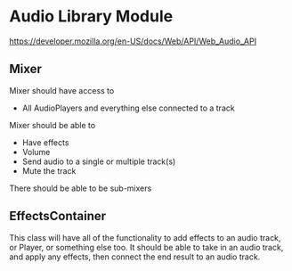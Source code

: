 # Audio Library Module

https://developer.mozilla.org/en-US/docs/Web/API/Web_Audio_API

## Mixer

Mixer should have access to
- All AudioPlayers and everything else connected to a track

Mixer should be able to
- Have effects
- Volume
- Send audio to a single or multiple track(s)
- Mute the track

There should be able to be sub-mixers

## EffectsContainer

This class will have all of the functionality to add effects to an audio track, or Player, or something else too. It should be able to take in an audio track, and apply any effects, then connect the end result to an audio track.